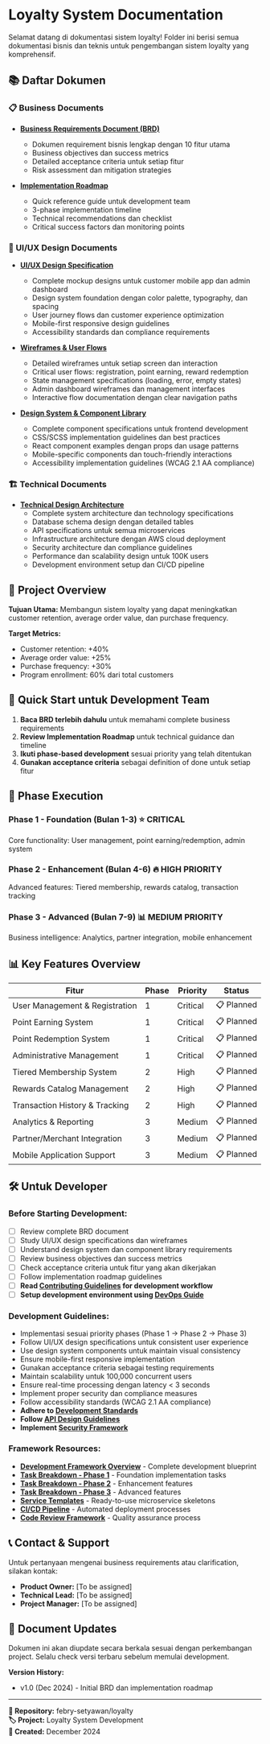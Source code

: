 # Loyalty System Documentation

Selamat datang di dokumentasi sistem loyalty! Folder ini berisi semua dokumentasi bisnis dan teknis untuk pengembangan sistem loyalty yang komprehensif.

## 📚 Daftar Dokumen

### 📋 Business Documents
- **[Business Requirements Document (BRD)](./business-requirements-document.md)**
  - Dokumen requirement bisnis lengkap dengan 10 fitur utama
  - Business objectives dan success metrics
  - Detailed acceptance criteria untuk setiap fitur
  - Risk assessment dan mitigation strategies

- **[Implementation Roadmap](./implementation-roadmap.md)**
  - Quick reference guide untuk development team
  - 3-phase implementation timeline
  - Technical recommendations dan checklist
  - Critical success factors dan monitoring points

### 🎨 UI/UX Design Documents
- **[UI/UX Design Specification](./ui-ux-design-specification.md)**
  - Complete mockup designs untuk customer mobile app dan admin dashboard
  - Design system foundation dengan color palette, typography, dan spacing
  - User journey flows dan customer experience optimization
  - Mobile-first responsive design guidelines
  - Accessibility standards dan compliance requirements

- **[Wireframes & User Flows](./wireframes-user-flows.md)**
  - Detailed wireframes untuk setiap screen dan interaction
  - Critical user flows: registration, point earning, reward redemption
  - State management specifications (loading, error, empty states)
  - Admin dashboard wireframes dan management interfaces
  - Interactive flow documentation dengan clear navigation paths

- **[Design System & Component Library](./design-system-components.md)**
  - Complete component specifications untuk frontend development
  - CSS/SCSS implementation guidelines dan best practices
  - React component examples dengan props dan usage patterns
  - Mobile-specific components dan touch-friendly interactions
  - Accessibility implementation guidelines (WCAG 2.1 AA compliance)

### 🏗️ Technical Documents
- **[Technical Design Architecture](./technical-design-architecture.md)**
  - Complete system architecture dan technology specifications
  - Database schema design dengan detailed tables
  - API specifications untuk semua microservices
  - Infrastructure architecture dengan AWS cloud deployment
  - Security architecture dan compliance guidelines
  - Performance dan scalability design untuk 100K users
  - Development environment setup dan CI/CD pipeline

## 🎯 Project Overview

**Tujuan Utama:** Membangun sistem loyalty yang dapat meningkatkan customer retention, average order value, dan purchase frequency.

**Target Metrics:**
- Customer retention: +40%
- Average order value: +25% 
- Purchase frequency: +30%
- Program enrollment: 60% dari total customers

## 🚀 Quick Start untuk Development Team

1. **Baca BRD terlebih dahulu** untuk memahami complete business requirements
2. **Review Implementation Roadmap** untuk technical guidance dan timeline
3. **Ikuti phase-based development** sesuai priority yang telah ditentukan
4. **Gunakan acceptance criteria** sebagai definition of done untuk setiap fitur

## 🔄 Phase Execution

### Phase 1 - Foundation (Bulan 1-3) ⭐ CRITICAL
Core functionality: User management, point earning/redemption, admin system

### Phase 2 - Enhancement (Bulan 4-6) 🔥 HIGH PRIORITY  
Advanced features: Tiered membership, rewards catalog, transaction tracking

### Phase 3 - Advanced (Bulan 7-9) 📊 MEDIUM PRIORITY
Business intelligence: Analytics, partner integration, mobile enhancement

## 📊 Key Features Overview

| Fitur | Phase | Priority | Status |
|-------|-------|----------|---------|
| User Management & Registration | 1 | Critical | 📋 Planned |
| Point Earning System | 1 | Critical | 📋 Planned |
| Point Redemption System | 1 | Critical | 📋 Planned |
| Administrative Management | 1 | Critical | 📋 Planned |
| Tiered Membership System | 2 | High | 📋 Planned |
| Rewards Catalog Management | 2 | High | 📋 Planned |
| Transaction History & Tracking | 2 | High | 📋 Planned |
| Analytics & Reporting | 3 | Medium | 📋 Planned |
| Partner/Merchant Integration | 3 | Medium | 📋 Planned |
| Mobile Application Support | 3 | Medium | 📋 Planned |

## 🛠️ Untuk Developer

### Before Starting Development:
- [ ] Review complete BRD document
- [ ] Study UI/UX design specifications dan wireframes
- [ ] Understand design system dan component library requirements
- [ ] Review business objectives dan success metrics
- [ ] Check acceptance criteria untuk fitur yang akan dikerjakan
- [ ] Follow implementation roadmap guidelines
- [ ] **Read [Contributing Guidelines](../CONTRIBUTING.md) for development workflow**
- [ ] **Setup development environment using [DevOps Guide](../framework/guidelines/devops-deployment-guide.md)**

### Development Guidelines:
- Implementasi sesuai priority phases (Phase 1 → Phase 2 → Phase 3)
- Follow UI/UX design specifications untuk consistent user experience
- Use design system components untuk maintain visual consistency
- Ensure mobile-first responsive implementation
- Gunakan acceptance criteria sebagai testing requirements
- Maintain scalability untuk 100,000 concurrent users
- Ensure real-time processing dengan latency < 3 seconds
- Implement proper security dan compliance measures
- Follow accessibility standards (WCAG 2.1 AA compliance)
- **Adhere to [Development Standards](../framework/guidelines/development-standards.md)**
- **Follow [API Design Guidelines](../framework/guidelines/api-design-standards.md)**
- **Implement [Security Framework](../framework/guidelines/security-implementation-guide.md)**

### Framework Resources:
- **[Development Framework Overview](../framework/README.md)** - Complete development blueprint
- **[Task Breakdown - Phase 1](../framework/tasks/phase-1-foundation.md)** - Foundation implementation tasks
- **[Task Breakdown - Phase 2](../framework/tasks/phase-2-enhancement.md)** - Enhancement features
- **[Task Breakdown - Phase 3](../framework/tasks/phase-3-advanced.md)** - Advanced features
- **[Service Templates](../framework/templates/)** - Ready-to-use microservice skeletons
- **[CI/CD Pipeline](../framework/cicd/pipeline-templates.md)** - Automated deployment processes
- **[Code Review Framework](../framework/review/code-review-framework.md)** - Quality assurance process

## 📞 Contact & Support

Untuk pertanyaan mengenai business requirements atau clarification, silakan kontak:
- **Product Owner:** [To be assigned]
- **Technical Lead:** [To be assigned]
- **Project Manager:** [To be assigned]

## 🔄 Document Updates

Dokumen ini akan diupdate secara berkala sesuai dengan perkembangan project. Selalu check versi terbaru sebelum memulai development.

**Version History:**
- v1.0 (Dec 2024) - Initial BRD dan implementation roadmap

---

**📍 Repository:** febry-setyawan/loyalty  
**🏷️ Project:** Loyalty System Development  
**📅 Created:** December 2024